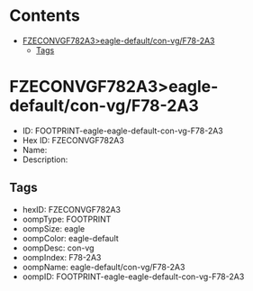 



Contents
========

* [FZECONVGF782A3>eagle-default/con-vg/F78-2A3](#fzeconvgf782a3eagle-defaultcon-vgf78-2a3)
	* [Tags](#tags)

# FZECONVGF782A3>eagle-default/con-vg/F78-2A3

- ID: FOOTPRINT-eagle-eagle-default-con-vg-F78-2A3
- Hex ID: FZECONVGF782A3
- Name: 
- Description: 

## Tags

- hexID: FZECONVGF782A3
- oompType: FOOTPRINT
- oompSize: eagle
- oompColor: eagle-default
- oompDesc: con-vg
- oompIndex: F78-2A3
- oompName: eagle-default/con-vg/F78-2A3
- oompID: FOOTPRINT-eagle-eagle-default-con-vg-F78-2A3
